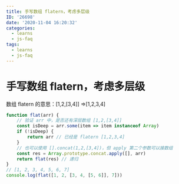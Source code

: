 ```yaml
---
title: 手写数组 flatern，考虑多层级
ID: '26698'
date: '2020-11-04 16:20:32'
categories:
  - learns
  - js-faq
tags:
  - learns
  - js-faq
---
```


# 手写数组 flatern，考虑多层级

数组 flatern 的意思：\[1,2,\[3,4\]\] =>\[1,2,3,4\]

``` js 
function flat(arr) {
    // 验证 arr 中，是否还有深层数组 [1,2,[3,4]]
    const isDeep = arr.some(item => item instanceof Array)
    if (!isDeep) {
        return arr // 已经是 flatern [1,2,3,4]
    }
    // 也可以使用 [].concat(1,2,[3,4])，但 apply 第二个参数可以接数组
    const res = Array.prototype.concat.apply([], arr)
    return flat(res) // 递归
}
// [1, 2, 3, 4, 5, 6, 7]
console.log(flat([1, 2, [3, 4, [5, 6]], 7]))
```
 
 
 
 
